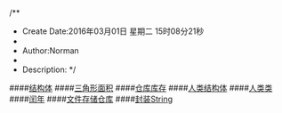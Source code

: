 /**
* Create Date:2016年03月01日 星期二 15时08分21秒
* 
* Author:Norman
* 
* Description: 
*/

####[结构体](./struct.cpp)
####[三角形面积](./triangleStruct.cpp)
####[仓库库存](./riceStruct.cpp)
####[人类结构体](./personStruct.cpp)
####[人类类](./personClass.cpp)
####[闰年](./dataClass.cpp)
####[文件存储仓库](./Store.cpp)
####[封装String](./String.cpp)
